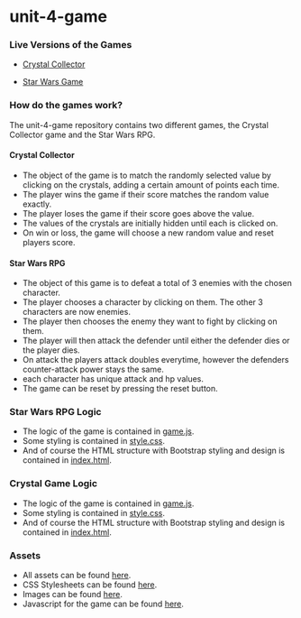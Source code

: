 # unit-4-game

### Live Versions of the Games
* [Crystal Collector](https://mkkiyoi.github.io/unit-4-game/crystal-game.html)

* [Star Wars Game](https://mkkiyoi.github.io/unit-4-game)

### How do the games work?

The unit-4-game repository contains two different games, the Crystal Collector game and the Star Wars RPG.

#### Crystal Collector
* The object of the game is to match the randomly selected value by clicking on the crystals, adding a certain amount of points each time.
* The player wins the game if their score matches the random value exactly.
* The player loses the game if their score goes above the value.
* The values of the crystals are initially hidden until each is clicked on.
* On win or loss, the game will choose a new random value and reset players score.

#### Star Wars RPG
* The object of this game is to defeat a total of 3 enemies with the chosen character.
* The player chooses a character by clicking on them. The other 3 characters are now enemies.
* The player then chooses the enemy they want to fight by clicking on them.
* The player will then attack the defender until either the defender dies or the player dies.
* On attack the players attack doubles everytime, however the defenders counter-attack power stays the same.
* each character has unique attack and hp values.
* The game can be reset by pressing the reset button.

### Star Wars RPG Logic
* The logic of the game is contained in [game.js](assets/js/game.js).
* Some styling is contained in [style.css](assets/css/style.css).
* And of course the HTML structure with Bootstrap styling and design is contained in [index.html](index.html).

### Crystal Game Logic 
* The logic of the game is contained in [game.js](assets/js/crystal-game.js).
* Some styling is contained in [style.css](assets/css/crystal-game.css).
* And of course the HTML structure with Bootstrap styling and design is contained in [index.html](crystal-game.html).

### Assets
* All assets can be found [here](assets).
* CSS Stylesheets can be found [here](assets/css).
* Images can be found [here](assets/images).
* Javascript for the game can be found [here](assets/js/game.js).
